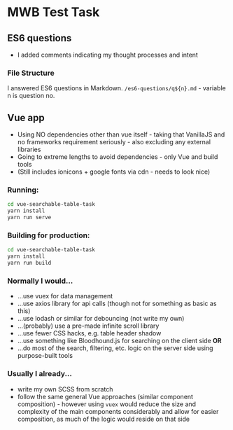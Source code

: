 # MWB Test Task

## ES6 questions
* I added comments indicating my thought processes and intent

### File Structure
I answered ES6 questions in Markdown.
`/es6-questions/q${n}.md` - variable n is question no.

## Vue app
* Using NO dependencies other than vue itself - taking that VanillaJS and no frameworks 
requirement seriously - also excluding any external libraries
* Going to extreme lengths to avoid dependencies - only Vue and build tools
* (Still includes ionicons + google fonts via cdn - needs to look nice)

### Running:
```bash
cd vue-searchable-table-task
yarn install
yarn run serve
```

### Building for production:
```bash
cd vue-searchable-table-task
yarn install
yarn run build
```


### Normally I would...
* ...use vuex for data management
* ...use axios library for api calls (though not for something as basic as this)
* ...use lodash or similar for debouncing (not write my own)
* ...(probably) use a pre-made infinite scroll library
* ...use fewer CSS hacks, e.g. table header shadow
* ...use something like Bloodhound.js for searching on the client side __OR__
* ...do most of the search, filtering, etc. logic on the server side using
purpose-built tools

### Usually I already...
* write my own SCSS from scratch
* follow the same general Vue approaches (similar component composition) - however using 
`vuex` would reduce the size and complexity of the main components considerably and allow
for easier composition, as much of the logic would reside on that side

